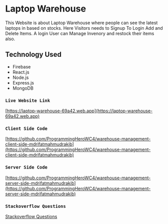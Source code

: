 # Laptop Warehouse

This Website is about Laptop Warehouse where people can see the latest laptops in based on stocks. Here Visitors needs to Signup To Login Add and Delete Items. A login User can Manage Invenory and restock their items also. 


## Technology Used

* Firebase
* React.js
* Node.js
* Express.js
* MongoDB


### `Live Website Link`

 [https://laptop-warehouse-69a42.web.app](https://laptop-warehouse-69a42.web.app) 


### `Client Side Code`

 [https://github.com/ProgrammingHeroWC4/warehouse-management-client-side-mdrifatmahmudrakib](https://github.com/ProgrammingHeroWC4/warehouse-management-client-side-mdrifatmahmudrakib)


### `Server Side Code`

 [https://github.com/ProgrammingHeroWC4/warehouse-management-server-side-mdrifatmahmudrakib](https://github.com/ProgrammingHeroWC4/warehouse-management-server-side-mdrifatmahmudrakib)


### `Stackoverflow Questions`

 [Stackoverflow Questions](https://stackoverflow.com/questions/72306118/mongoservererror-bad-auth-authentication-failed)

